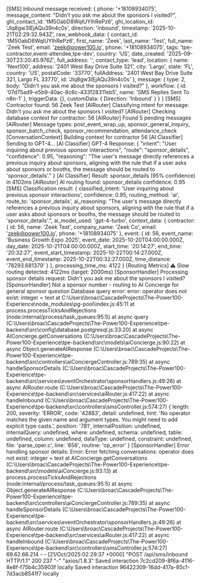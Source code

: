 [SMS] Inbound message received: {
  phone: '+18108934075',
  message_content: "Didn't you ask me about the sponsors I visited?",
  ghl_contact_id: 'tM5OabD8WqIUYIhRePz6',
  ghl_location_id: 'Jlq8gw3IEjAQu39n4c0s',
  direction: 'inbound',
  timestamp: '2025-10-21T02:29:32.943Z',
  raw_webhook_data: {
    contact_id: 'tM5OabD8WqIUYIhRePz6',
    first_name: 'Zeek',
    last_name: 'Test',
    full_name: 'Zeek Test',
    email: 'zeek@power100.io',
    phone: '+18108934075',
    tags: 'tpe-contractor,event-attendee,tpe-dev',
    country: 'US',
    date_created: '2025-09-30T23:20:45.976Z',
    full_address: '',
    contact_type: 'lead',
    location: {
      name: 'Next100',
      address: '2401 West Bay Drive Suite 321',
      city: 'Largo',
      state: 'FL',
      country: 'US',
      postalCode: '33770',
      fullAddress: '2401 West Bay Drive Suite 321, Largo FL 33770',
      id: 'Jlq8gw3IEjAQu39n4c0s'
    },
    message: {
      type: 2,
      body: "Didn't you ask me about the sponsors I visited?"
    },
    workflow: {
      id: '07d75ad9-e5b9-40ac-8c6c-433f28311eb5',
      name: 'SMS Replies Sent To n8n-1'
    },
    triggerData: {},
    customData: { Direction: 'Inbound' }
  }
}
[SMS] Contractor found: 56 Zeek Test
[AIRouter] Classifying intent for message: Didn't you ask me about the sponsors I visited?
[AIRouter] Checking database context for contractor: 56
[AIRouter] Found 5 pending messages
[AIRouter] Message types: post_event_wrap_up, sponsor_general_inquiry, sponsor_batch_check, sponsor_recommendation, attendance_check
[ConversationContext] Building context for contractor 56
[AI Classifier] Sending to GPT-4...
[AI Classifier] GPT-4 Response: {
  "intent": "User inquiring about previous sponsor interactions",
  "route": "sponsor_details",
  "confidence": 0.95,
  "reasoning": "The user's message directly references a previous inquiry about sponsors, aligning with the rule that if a user asks about sponsors or booths, the message should be routed to 'sponsor_details'."
}
[AI Classifier] Result: sponsor_details (95% confidence) in 4102ms
[AIRouter] AI routing found: sponsor_details confidence: 0.95
[SMS] Classification result: {
  classified_intent: 'User inquiring about previous sponsor interactions',
  confidence: 0.95,
  routing_method: 'ai',
  route_to: 'sponsor_details',
  ai_reasoning: "The user's message directly references a previous inquiry about sponsors, aligning with the rule that if a user asks about sponsors or booths, the message should be routed to 'sponsor_details'.",
  ai_model_used: 'gpt-4-turbo',
  context_data: {
    contractor: {
      id: 56,
      name: 'Zeek Test',
      company_name: 'Zeek Co',
      email: 'zeek@power100.io',
      phone: '+18108934075'
    },
    event: {
      id: 56,
      event_name: 'Business Growth Expo 2025',
      event_date: 2025-10-20T04:00:00.000Z,
      day_date: 2025-10-21T04:00:00.000Z,
      start_time: '20:14:27',
      end_time: '20:32:27',
      event_start_timestamp: 2025-10-22T00:14:27.000Z,
      event_end_timestamp: 2025-10-22T00:32:27.000Z,
      time_distance: '78293.681379'
    }
  },
  processing_time_ms: 4122
}
[Routing Metrics] ⚠️  Slow routing detected: 4122ms (target: 2000ms)
[SponsorHandler] Processing sponsor details request: Didn't you ask me about the sponsors I visited?
[SponsorHandler] Not a sponsor number - routing to AI Concierge for general sponsor question
Database query error: error: operator does not exist: integer = text
    at C:\Users\broac\CascadeProjects\The-Power100-Experience\node_modules\pg-pool\index.js:45:11
    at process.processTicksAndRejections (node:internal/process/task_queues:95:5)
    at async query (C:\Users\broac\CascadeProjects\The-Power100-Experience\tpe-backend\src\config\database.postgresql.js:33:20)
    at async AIConcierge.getConversations (C:\Users\broac\CascadeProjects\The-Power100-Experience\tpe-backend\src\models\aiConcierge.js:90:22)
    at async Object.generateAIResponse (C:\Users\broac\CascadeProjects\The-Power100-Experience\tpe-backend\src\controllers\aiConciergeController.js:789:35)
    at async handleSponsorDetails (C:\Users\broac\CascadeProjects\The-Power100-Experience\tpe-backend\src\services\eventOrchestrator\sponsorHandlers.js:49:26)
    at async AIRouter.route (C:\Users\broac\CascadeProjects\The-Power100-Experience\tpe-backend\src\services\aiRouter.js:417:22)
    at async handleInbound (C:\Users\broac\CascadeProjects\The-Power100-Experience\tpe-backend\src\controllers\smsController.js:574:27) {
  length: 200,
  severity: 'ERROR',
  code: '42883',
  detail: undefined,
  hint: 'No operator matches the given name and argument types. You might need to add explicit type casts.',
  position: '781',
  internalPosition: undefined,
  internalQuery: undefined,
  where: undefined,
  schema: undefined,
  table: undefined,
  column: undefined,
  dataType: undefined,
  constraint: undefined,
  file: 'parse_oper.c',
  line: '656',
  routine: 'op_error'
}
[SponsorHandler] Error handling sponsor details: Error: Error fetching conversations: operator does not exist: integer = text
    at AIConcierge.getConversations (C:\Users\broac\CascadeProjects\The-Power100-Experience\tpe-backend\src\models\aiConcierge.js:93:13)
    at process.processTicksAndRejections (node:internal/process/task_queues:95:5)
    at async Object.generateAIResponse (C:\Users\broac\CascadeProjects\The-Power100-Experience\tpe-backend\src\controllers\aiConciergeController.js:789:35)
    at async handleSponsorDetails (C:\Users\broac\CascadeProjects\The-Power100-Experience\tpe-backend\src\services\eventOrchestrator\sponsorHandlers.js:49:26)
    at async AIRouter.route (C:\Users\broac\CascadeProjects\The-Power100-Experience\tpe-backend\src\services\aiRouter.js:417:22)
    at async handleInbound (C:\Users\broac\CascadeProjects\The-Power100-Experience\tpe-backend\src\controllers\smsController.js:574:27)
69.62.66.214 - - [21/Oct/2025:02:29:37 +0000] "POST /api/sms/inbound HTTP/1.1" 200 237 "-" "axios/1.8.3"
Saved interaction 7c2cd209-8f6a-4116-8e8f-f75b4c35903f locally
Saved interaction 96422309-16dd-417a-85c1-7d3acb8541f7 locally